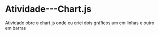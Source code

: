 # Atividade---Chart.js
Atividade obre o chart.js onde eu criei dois gráficos um em linhas e outro em barras
